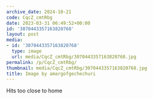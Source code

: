 ```yaml
---
archive_date: 2024-10-21
code: CqcZ_cmtRbg
date: 2023-03-31 06:49:52+00:00
id: '3070443357163820768'
layout: post
media:
- id: '3070443357163820768'
  type: image
  url: media/CqcZ_cmtRbg/3070443357163820768.jpg
permalink: /p/CqcZ_cmtRbg/
thumbnail: media/CqcZ_cmtRbg/3070443357163820768.jpg
title: Image by amargofgechechuri
---
```


Hits too close to home